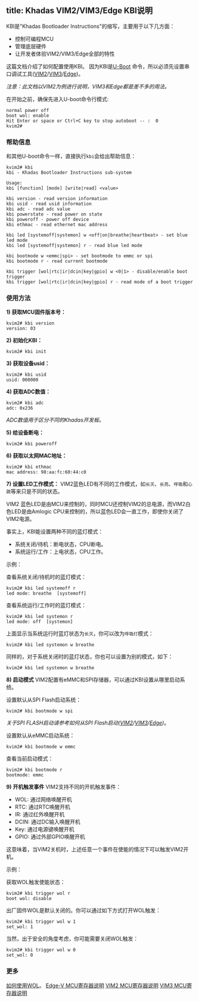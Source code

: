 title: Khadas VIM2/VIM3/Edge KBI说明
---

KBI是"Khadas Bootloader Instructions"的缩写，主要用于以下几方面：
* 控制可编程MCU
* 管理底层硬件
* 让开发者体验VIM2/VIM3/Edge全部的特性

这篇文档介绍了如何配置使用KBI。 因为KBI是[U-Boot](http://www.denx.de) 命令，所以必须先设置串口调试工具([VIM2](/vim3/SetupSerialTool.html)/[VIM3](/vim3/SetupSerialTool.html)/[Edge](/edge/SetupSerialTool.html))。

*注意：此文档以VIM2为例进行说明，VIM3和Edge都是差不多的用法。*

在开始之前，确保先进入U-boot命令行模式:
```
normal power off
boot wol: enable
Hit Enter or space or Ctrl+C key to stop autoboot -- :  0 
kvim2#
```

### 帮助信息
和其他U-boot命令一样，直接执行`kbi`会给出帮助信息：
```
kvim2# kbi
kbi - Khadas Bootloader Instructions sub-system

Usage:
kbi [function] [mode] [write|read] <value>

kbi version - read version information
kbi usid - read usid information
kbi adc - read adc value
kbi powerstate - read power on state
kbi poweroff - power off device
kbi ethmac - read ethernet mac address

kbi led [systemoff|systemon] w <off|on|breathe|heartbeat> - set blue led mode
kbi led [systemoff|systemon] r - read blue led mode

kbi bootmode w <emmc|spi> - set bootmode to emmc or spi
kbi bootmode r - read current bootmode

kbi trigger [wol|rtc|ir|dcin|key|gpio] w <0|1> - disable/enable boot trigger
kbi trigger [wol|rtc|ir|dcin|key|gpio] r - read mode of a boot trigger
```

### 使用方法

**1) 获取MCU固件版本号：**
```
kvim2# kbi version
version: 03
```

**2) 初始化KBI：**
```
kvim2# kbi init
```

**3) 获取设备usid：**
```
kvim2# kbi usid
usid: 000000
```

**4) 获取ADC数值：**
```
kvim2# kbi adc
adc: 0x236
```
*ADC数值用于区分不同的Khadas开发板。*

**5) 给设备断电：**
```
kvim2# kbi poweroff
```

**6) 获取以太网MAC地址：**
```
kvim2# kbi ethmac
mac address: 98:aa:fc:60:44:c0
```

**7) 设置LED工作模式：**
VIM2蓝色LED有不同的工作模式，如`长灭`、`长亮`、`呼吸`和`心跳`等来只是不同的状态。

VIM2 蓝色LED是由MCU来控制的，同时MCU还控制VIM2的总电源，而VIM2白色LED是由Amlogic CPU来控制的，所以蓝色LED会一直工作，即使你关闭了VIM2电源。

事实上，KBI能设置两种不同的蓝灯模式：
* 系统关闭/待机：断电状态，CPU断电。
* 系统运行/工作：上电状态，CPU工作。

示例：

查看系统关闭/待机时的蓝灯模式：
```
kvim2# kbi led systemoff r
led mode: breathe  [systemoff]
```

查看系统运行/工作时的蓝灯模式：
```
kvim2# kbi led systemon r
led mode: off  [systemon]
```

上面显示当系统运行时蓝灯状态为`长灭`，你可以改为`呼吸灯`模式：
```
kvim2# kbi led systemon w breathe
```

同样的，对于系统关闭时的蓝灯状态，你也可以设置为别的模式，如下：
```
kvim2# kbi led systemon w breathe
```

**8) 启动模式**
VIM2配置有eMMC和SPI存储器，可以通过KBI设置从哪里启动系统。

设置默认从SPI Flash启动系统：
```
kvim2# kbi bootmode w spi
```
*关于SPI FLASH启动请参考如何从SPI Flash启动([VIM2](http://forum.khadas.com/t/how-to-boot-from-spi-flash/1354)/[VIM3](/vim3/BootFromSpiFlash.html)/[Edge](/edge/BootFromSpiFlash.html))*。

设置默认从eMMC启动系统：
```
kvim2# kbi bootmode w emmc
```

查看当前启动模式：
```
kvim2# kbi bootmode r
bootmode: emmc
```

**9) 开机触发事件**
VIM2支持不同的开机触发事件：
* WOL: 通过网络唤醒开机
* RTC: 通过RTC唤醒开机
* IR: 通过红外唤醒开机
* DCIN: 通过DC输入唤醒开机
* Key: 通过电源键唤醒开机
* GPIO: 通过外部GPIO唤醒开机

这意味着，当VIM2关机时，上述任意一个事件在使能的情况下可以触发VIM2开机。

示例：

获取WOL触发使能状态：
```
kvim2# kbi trigger wol r
boot wol: disable
```

出厂固件WOL是默认关闭的。你可以通过如下方式打开WOL触发：
```
kvim2# kbi trigger wol w 1
set_wol: 1
```

当然，出于安全的角度考虑，你可能需要关闭WOL触发：
```
kvim2# kbi trigger wol w 0
set_wol: 0
```

### 更多
[如何使用WOL](/vim2/HowtoUseWol.html)。
[Edge-V MCU寄存器说明](https://dl.khadas.com/Hardware/Edge/MCU/Edge-V_MCU_REG_ZH.pdf)
[VIM2 MCU寄存器说明](https://dl.khadas.com/Hardware/VIM2/MCU/VIM2_MCU_REG_ZH.pdf)
[VIM3 MCU寄存器说明](https://dl.khadas.com/Hardware/VIM3/MCU/VIM3_MCU_REG_ZH.pdf)

